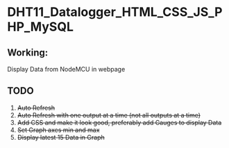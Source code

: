 # DHT11_Datalogger_HTML_CSS_JS_PHP_MySQL

## Working:
Display Data from NodeMCU in webpage

## TODO

1. ~~Auto Refresh~~
2. ~~Auto Refresh with one output at a time (not all outputs at a time)~~
3. ~~Add CSS and make it look good, preferably add Gauges to display Data~~
4. ~~Set Graph axes min and max~~
5. ~~Display latest 15 Data in Graph~~

 
